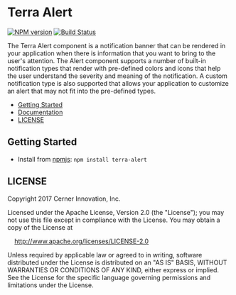 # Terra Alert


[![NPM version](http://img.shields.io/npm/v/terra-alert.svg)](https://www.npmjs.org/package/terra-alert)
[![Build Status](https://travis-ci.org/cerner/terra-core.svg?branch=master)](https://travis-ci.org/cerner/terra-core)

The Terra Alert component is a notification banner that can be rendered in your application when there is information that you want to bring to the user's attention. The Alert component supports a number of built-in notification types that render with pre-defined colors and icons that help the user understand the severity and meaning of the notification. A custom notification type is also supported that allows your application to customize an alert that may not fit into the pre-defined types.

- [Getting Started](#getting-started)
- [Documentation](https://github.com/cerner/terra-core/tree/master/packages/terra-alert/docs)
- [LICENSE](#license)

## Getting Started

- Install from [npmjs](https://www.npmjs.com): `npm install terra-alert`

## LICENSE

Copyright 2017 Cerner Innovation, Inc.

Licensed under the Apache License, Version 2.0 (the "License"); you may not use this file except in compliance with the License. You may obtain a copy of the License at

&nbsp;&nbsp;&nbsp;&nbsp;http://www.apache.org/licenses/LICENSE-2.0

Unless required by applicable law or agreed to in writing, software distributed under the License is distributed on an "AS IS" BASIS, WITHOUT WARRANTIES OR CONDITIONS OF ANY KIND, either express or implied. See the License for the specific language governing permissions and limitations under the License.
